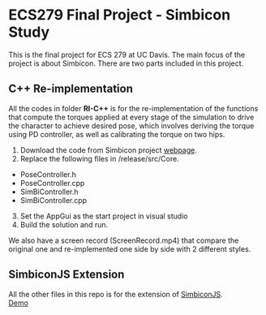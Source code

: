 # ECS279 Final Project - Simbicon Study
This is the final project for ECS 279 at UC Davis. The main focus of the project is about Simbicon. There are two parts included in this project.  

## C++ Re-implementation
All the codes in folder **RI-C++** is for the re-implementation of the functions that compute the torques applied at every stage of the simulation to drive the character to achieve desired pose, which involves deriving the torque using PD controller, as well as calibrating the torque on two hips.  

1. Download the code from Simbicon project [webpage](https://www.cs.ubc.ca/~van/simbicon_cef/index.html).  
2. Replace the following files in /release/src/Core.  
  - PoseController.h
  - PoseController.cpp
  - SimBiController.h
  - SimBiController.cpp
3. Set the AppGui as the start project in visual studio
4. Build the solution and run.  

We also have a screen record (ScreenRecord.mp4) that compare the original one and re-implemented one side by side with 2 different styles. 

## SimbiconJS Extension
All the other files in this repo is for the extension of [SimbiconJS](https://github.com/mfirmin/SimbiconJS).  
[Demo](https://ltzx.github.io.)

